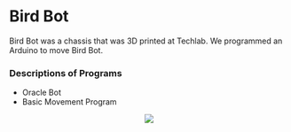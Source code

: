 Bird Bot
========
Bird Bot was a chassis that was 3D printed at Techlab. We programmed an Arduino to move Bird Bot.
### Descriptions of Programs
* Oracle Bot
* Basic Movement Program

<p align="center">
<img src="http://i981.photobucket.com/albums/ae293/ruchimaheshwari2010/IMG_20130928_191112_087_zpse6643878.jpg"/>
</p>
